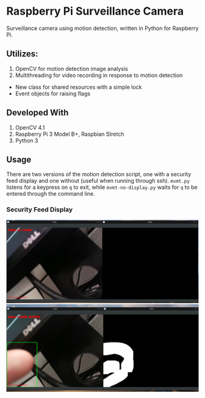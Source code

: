 # Raspberry Pi Surveillance Camera
Surveillance camera using motion detection, written in Python for Raspberry Pi. 

## Utilizes:
1. OpenCV for motion detection image analysis
2. Multithreading for video recording in response to motion detection
  * New class for shared resources with a simple lock
  * Event objects for raising flags

## Developed With
1. OpenCV 4.1
2. Raspberry Pi 3 Model B+, Raspbian Stretch
3. Python 3

## Usage
There are two versions of the motion detection script, one with a security feed display and one without (useful when running through ssh).
`mvmt.py` listens for a keypress on `q` to exit, while `mvmt-no-display.py` waits for `q` to be entered through the command line.

### Security Feed Display
![No change](images/no-change.png)
![Change detected](images/change-detected.png)
